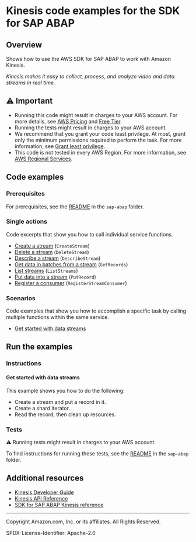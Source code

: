 # Kinesis code examples for the SDK for SAP ABAP

## Overview

Shows how to use the AWS SDK for SAP ABAP to work with Amazon Kinesis.

<!--custom.overview.start-->
<!--custom.overview.end-->

_Kinesis makes it easy to collect, process, and analyze video and data streams in real time._

## ⚠ Important

* Running this code might result in charges to your AWS account. For more details, see [AWS Pricing](https://aws.amazon.com/pricing/) and [Free Tier](https://aws.amazon.com/free/).
* Running the tests might result in charges to your AWS account.
* We recommend that you grant your code least privilege. At most, grant only the minimum permissions required to perform the task. For more information, see [Grant least privilege](https://docs.aws.amazon.com/IAM/latest/UserGuide/best-practices.html#grant-least-privilege).
* This code is not tested in every AWS Region. For more information, see [AWS Regional Services](https://aws.amazon.com/about-aws/global-infrastructure/regional-product-services).

<!--custom.important.start-->
<!--custom.important.end-->

## Code examples

### Prerequisites

For prerequisites, see the [README](../../README.md#Prerequisites) in the `sap-abap` folder.


<!--custom.prerequisites.start-->
<!--custom.prerequisites.end-->

### Single actions

Code excerpts that show you how to call individual service functions.

- [Create a stream](zcl_aws1_kns_actions.clas.abap#L67) (`CreateStream`)
- [Delete a stream](zcl_aws1_kns_actions.clas.abap#L93) (`DeleteStream`)
- [Describe a stream](zcl_aws1_kns_actions.clas.abap#L116) (`DescribeStream`)
- [Get data in batches from a stream](zcl_aws1_kns_actions.clas.abap#L142) (`GetRecords`)
- [List streams](zcl_aws1_kns_actions.clas.abap#L182) (`ListStreams`)
- [Put data into a stream](zcl_aws1_kns_actions.clas.abap#L205) (`PutRecord`)
- [Register a consumer](zcl_aws1_kns_actions.clas.abap#L243) (`RegisterStreamConsumer`)

### Scenarios

Code examples that show you how to accomplish a specific task by calling multiple
functions within the same service.

- [Get started with data streams](zcl_aws1_kns_scenario.clas.abap)


<!--custom.examples.start-->
<!--custom.examples.end-->

## Run the examples

### Instructions


<!--custom.instructions.start-->
<!--custom.instructions.end-->



#### Get started with data streams

This example shows you how to do the following:

- Create a stream and put a record in it.
- Create a shard iterator.
- Read the record, then clean up resources.

<!--custom.scenario_prereqs.kinesis_Scenario_GettingStarted.start-->
<!--custom.scenario_prereqs.kinesis_Scenario_GettingStarted.end-->


<!--custom.scenarios.kinesis_Scenario_GettingStarted.start-->
<!--custom.scenarios.kinesis_Scenario_GettingStarted.end-->

### Tests

⚠ Running tests might result in charges to your AWS account.


To find instructions for running these tests, see the [README](../../README.md#Tests)
in the `sap-abap` folder.



<!--custom.tests.start-->
<!--custom.tests.end-->

## Additional resources

- [Kinesis Developer Guide](https://docs.aws.amazon.com/streams/latest/dev/introduction.html)
- [Kinesis API Reference](https://docs.aws.amazon.com/kinesis/latest/APIReference/Welcome.html)
- [SDK for SAP ABAP Kinesis reference](https://docs.aws.amazon.com/sdk-for-sap-abap/v1/api/latest/kns/index.html)

<!--custom.resources.start-->
<!--custom.resources.end-->

---

Copyright Amazon.com, Inc. or its affiliates. All Rights Reserved.

SPDX-License-Identifier: Apache-2.0